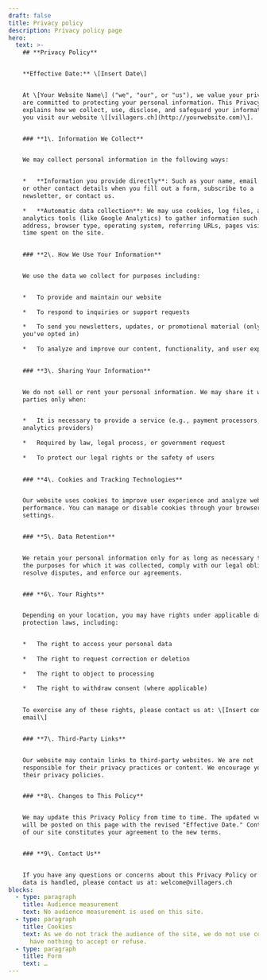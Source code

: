 ```yaml
---
draft: false
title: Privacy policy
description: Privacy policy page
hero:
  text: >-
    ## **Privacy Policy**


    **Effective Date:** \[Insert Date\]


    At \[Your Website Name\] ("we", "our", or "us"), we value your privacy and
    are committed to protecting your personal information. This Privacy Policy
    explains how we collect, use, disclose, and safeguard your information when
    you visit our website \[[villagers.ch](http://yourwebsite.com)\].


    ### **1\. Information We Collect**


    We may collect personal information in the following ways:


    *   **Information you provide directly**: Such as your name, email address,
    or other contact details when you fill out a form, subscribe to a
    newsletter, or contact us.
        
    *   **Automatic data collection**: We may use cookies, log files, and
    analytics tools (like Google Analytics) to gather information such as IP
    address, browser type, operating system, referring URLs, pages visited, and
    time spent on the site.
        

    ### **2\. How We Use Your Information**


    We use the data we collect for purposes including:


    *   To provide and maintain our website
        
    *   To respond to inquiries or support requests
        
    *   To send you newsletters, updates, or promotional material (only if
    you've opted in)
        
    *   To analyze and improve our content, functionality, and user experience
        

    ### **3\. Sharing Your Information**


    We do not sell or rent your personal information. We may share it with third
    parties only when:


    *   It is necessary to provide a service (e.g., payment processors,
    analytics providers)
        
    *   Required by law, legal process, or government request
        
    *   To protect our legal rights or the safety of users
        

    ### **4\. Cookies and Tracking Technologies**


    Our website uses cookies to improve user experience and analyze website
    performance. You can manage or disable cookies through your browser
    settings.


    ### **5\. Data Retention**


    We retain your personal information only for as long as necessary to fulfill
    the purposes for which it was collected, comply with our legal obligations,
    resolve disputes, and enforce our agreements.


    ### **6\. Your Rights**


    Depending on your location, you may have rights under applicable data
    protection laws, including:


    *   The right to access your personal data
        
    *   The right to request correction or deletion
        
    *   The right to object to processing
        
    *   The right to withdraw consent (where applicable)
        

    To exercise any of these rights, please contact us at: \[Insert contact
    email\]


    ### **7\. Third-Party Links**


    Our website may contain links to third-party websites. We are not
    responsible for their privacy practices or content. We encourage you to read
    their privacy policies.


    ### **8\. Changes to This Policy**


    We may update this Privacy Policy from time to time. The updated version
    will be posted on this page with the revised "Effective Date." Continued use
    of our site constitutes your agreement to the new terms.


    ### **9\. Contact Us**


    If you have any questions or concerns about this Privacy Policy or how your
    data is handled, please contact us at: welcome@villagers.ch
blocks:
  - type: paragraph
    title: Audience measurement
    text: No audience measurement is used on this site.
  - type: paragraph
    title: Cookies
    text: As we do not track the audience of the site, we do not use cookies. So you
      have nothing to accept or refuse.
  - type: paragraph
    title: Form
    text: …
---
```

